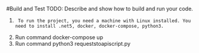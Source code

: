 #Build and Test
TODO: Describe and show how to build and run your code.
1.      To run the project, you need a machine with Linux installed. You need to install .net5, docker, docker-compose, python3.
2.	Run command docker-compose up
3.	Run command python3 requeststoapiscript.py